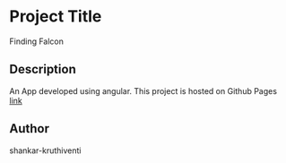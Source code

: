 # Project Title

Finding Falcon

## Description

An App developed using angular. This project is hosted on Github Pages [link](https://shankar-kruthiventi.github.io/Finding-Falcone/#/home)

## Author

shankar-kruthiventi
